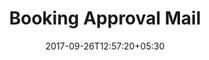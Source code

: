 ---
title: "Booking Approval Mail"
date: 2017-09-26T12:57:20+05:30
draft: false
layout: booking-approval-mail-approver
url: '/account/booking-approval-mail-approver-return'

returnway: true

shortlistReturn: true

---